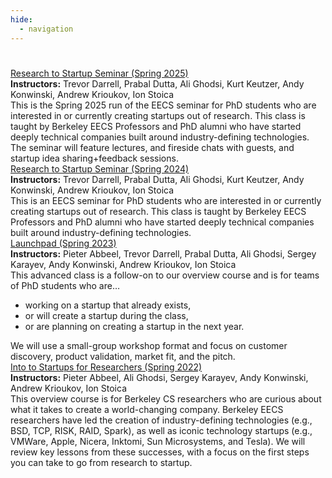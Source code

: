 ```yaml
---
hide:
  - navigation
---
```


<h1 class="title"></h1>

<div class="class-summary" style="margin-top:0">
  <div class="class-name"><a href="seminar-sp24">Research to Startup Seminar (Spring 2025)</a></div>

  <div class="instructor-list"><b>Instructors:</b> Trevor Darrell, Prabal
  Dutta, Ali Ghodsi, Kurt Keutzer, Andy Konwinski, Andrew Krioukov, Ion
  Stoica</div>

  <div class="class-description">This is the Spring 2025 run of the EECS seminar
  for PhD students who are interested in or currently creating startups out of
  research.  This class is taught by Berkeley EECS Professors and PhD alumni who
  have started deeply technical companies built around industry-defining
  technologies. The seminar will feature lectures, and fireside chats with guests,
  and startup idea sharing+feedback sessions.
  </div>
</div>

<div class="class-summary" style="margin-top:0">
  <div class="class-name"><a href="seminar-sp24">Research to Startup Seminar (Spring 2024)</a></div>

  <div class="instructor-list"><b>Instructors:</b> Trevor Darrell, Prabal
  Dutta, Ali Ghodsi, Kurt Keutzer, Andy Konwinski, Andrew Krioukov, Ion
  Stoica</div>

  <div class="class-description">This is an EECS seminar for PhD students who
  are interested in or currently creating startups out of research.  This class
  is taught by Berkeley EECS Professors and PhD alumni who have started deeply
  technical companies built around industry-defining technologies.
  </div>
</div>

<div class="class-summary" style="margin-top:0">
  <div class="class-name"><a href="launchpad-sp23">Launchpad (Spring 2023)</a></div>

  <div class="instructor-list"><b>Instructors:</b> Pieter Abbeel, Trevor
  Darrell, Prabal Dutta, Ali Ghodsi, Sergey Karayev, Andy Konwinski, Andrew
  Krioukov, Ion Stoica</div>

  <div class="class-description">This advanced class is a follow-on to our
  overview course and is for teams of PhD students who are…
    <ul>
    <li>working on a startup that already exists,</li>
    <li>or will create a startup during the class,</li>
    <li>or are planning on creating a startup in the next year.</li>
  </ul>
  We will use a small-group workshop format and focus on customer discovery,
  product validation, market fit, and the pitch.
  </div>
</div>

<div class="class-summary">
  <div class="class-name"><a href="intro-sp22">Into to Startups for Researchers (Spring 2022)</a></div>

  <div class="instructor-list"><b>Instructors:</b> Pieter Abbeel, Ali Ghodsi,
  Sergey Karayev, Andy Konwinski, Andrew Krioukov, Ion Stoica</div>

  <div class="class-description">
  This overview course is for Berkeley CS researchers who are curious about
  what it takes to create a world-changing company. Berkeley EECS researchers
  have led the creation of industry-defining technologies (e.g., BSD, TCP,
  RISK, RAID, Spark), as well as iconic technology startups (e.g., VMWare,
  Apple, Nicera, Inktomi, Sun Microsystems, and Tesla). We will review key
  lessons from these successes, with a focus on the first steps you can take to
  go from research to startup.
  </div>
</div>

